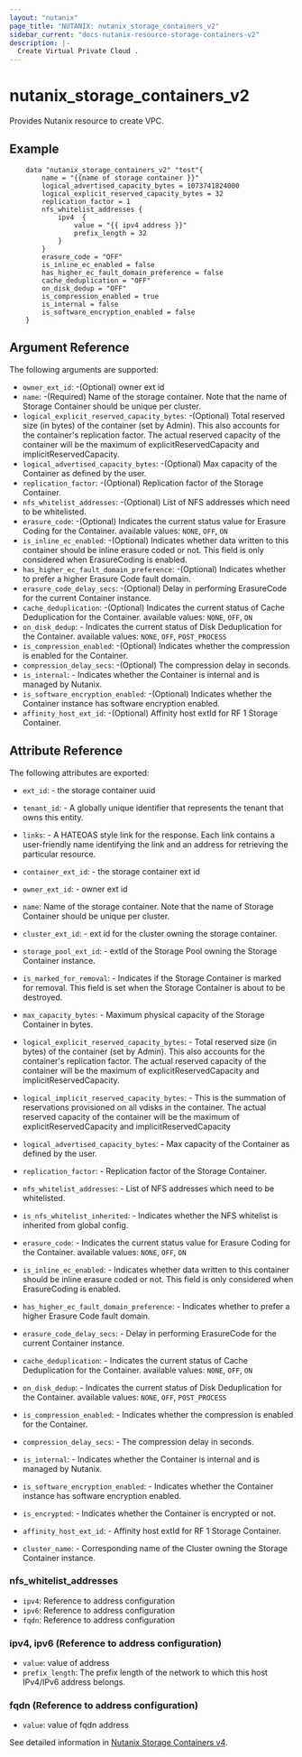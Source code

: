```yaml
---
layout: "nutanix"
page_title: "NUTANIX: nutanix_storage_containers_v2"
sidebar_current: "docs-nutanix-resource-storage-containers-v2"
description: |-
  Create Virtual Private Cloud .
---
```


# nutanix_storage_containers_v2

Provides Nutanix resource to create VPC.


## Example

```hcl
    data "nutanix_storage_containers_v2" "test"{ 
        name = "{{name of storage container }}"
        logical_advertised_capacity_bytes = 1073741824000
        logical_explicit_reserved_capacity_bytes = 32
        replication_factor = 1
        nfs_whitelist_addresses {
            ipv4  {
                value = "{{ ipv4 address }}"
                prefix_length = 32
            }
        }
        erasure_code = "OFF"
        is_inline_ec_enabled = false
        has_higher_ec_fault_domain_preference = false
        cache_deduplication = "OFF"
        on_disk_dedup = "OFF"
        is_compression_enabled = true
        is_internal = false
        is_software_encryption_enabled = false
    }
```

## Argument Reference

The following arguments are supported:


* `owner_ext_id`: -(Optional) owner ext id
* `name`: -(Required) Name of the storage container.  Note that the name of Storage Container should be unique per cluster.
* `logical_explicit_reserved_capacity_bytes`: -(Optional) Total reserved size (in bytes) of the container (set by Admin). This also accounts for the container's replication factor. The actual reserved capacity of the container will be the maximum of explicitReservedCapacity and implicitReservedCapacity.
* `logical_advertised_capacity_bytes`: -(Optional) Max capacity of the Container as defined by the user.
* `replication_factor`: -(Optional) Replication factor of the Storage Container.
* `nfs_whitelist_addresses`: -(Optional) List of NFS addresses which need to be whitelisted.
* `erasure_code`: -(Optional) Indicates the current status value for Erasure Coding for the Container. available values:  `NONE`,    `OFF`,    `ON`
* `is_inline_ec_enabled`: -(Optional) Indicates whether data written to this container should be inline erasure coded or not. This field is only considered when ErasureCoding is enabled.
* `has_higher_ec_fault_domain_preference`: -(Optional) Indicates whether to prefer a higher Erasure Code fault domain.
* `erasure_code_delay_secs`: -(Optional) Delay in performing ErasureCode for the current Container instance.
* `cache_deduplication`: -(Optional) Indicates the current status of Cache Deduplication for the Container. available values:  `NONE`,    `OFF`,    `ON`
* `on_disk_dedup`: - Indicates the current status of Disk Deduplication for the Container. available values:  `NONE`,    `OFF`,    `POST_PROCESS`
* `is_compression_enabled`: -(Optional) Indicates whether the compression is enabled for the Container.
* `compression_delay_secs`: -(Optional) The compression delay in seconds.
* `is_internal`: - Indicates whether the Container is internal and is managed by Nutanix.
* `is_software_encryption_enabled`: -(Optional) Indicates whether the Container instance has software encryption enabled.
* `affinity_host_ext_id`: -(Optional) Affinity host extId for RF 1 Storage Container.



## Attribute Reference

The following attributes are exported:

* `ext_id`: - the storage container uuid
* `tenant_id`: - A globally unique identifier that represents the tenant that owns this entity. 
* `links`: - A HATEOAS style link for the response. Each link contains a user-friendly name identifying the link and an address for retrieving the particular resource.

* `container_ext_id`: - the storage container ext id
* `owner_ext_id`: - owner ext id
* `name`: Name of the storage container.  Note that the name of Storage Container should be unique per cluster.
* `cluster_ext_id`: - ext id for the cluster owning the storage container.
* `storage_pool_ext_id`: - extId of the Storage Pool owning the Storage Container instance.
* `is_marked_for_removal`: - Indicates if the Storage Container is marked for removal. This field is set when the Storage Container is about to be destroyed.
* `max_capacity_bytes`: - Maximum physical capacity of the Storage Container in bytes.
* `logical_explicit_reserved_capacity_bytes`: - Total reserved size (in bytes) of the container (set by Admin). This also accounts for the container's replication factor. The actual reserved capacity of the container will be the maximum of explicitReservedCapacity and implicitReservedCapacity.
* `logical_implicit_reserved_capacity_bytes`: - This is the summation of reservations provisioned on all vdisks in the container. The actual reserved capacity of the container will be the maximum of explicitReservedCapacity and implicitReservedCapacity
* `logical_advertised_capacity_bytes`: - Max capacity of the Container as defined by the user.
* `replication_factor`: - Replication factor of the Storage Container.
* `nfs_whitelist_addresses`: - List of NFS addresses which need to be whitelisted.
* `is_nfs_whitelist_inherited`: - Indicates whether the NFS whitelist is inherited from global config.
* `erasure_code`: - Indicates the current status value for Erasure Coding for the Container. available values:  `NONE`,    `OFF`,    `ON`

* `is_inline_ec_enabled`: - Indicates whether data written to this container should be inline erasure coded or not. This field is only considered when ErasureCoding is enabled.
* `has_higher_ec_fault_domain_preference`: - Indicates whether to prefer a higher Erasure Code fault domain.
* `erasure_code_delay_secs`: - Delay in performing ErasureCode for the current Container instance.
* `cache_deduplication`: - Indicates the current status of Cache Deduplication for the Container. available values:  `NONE`,    `OFF`,    `ON`
* `on_disk_dedup`: - Indicates the current status of Disk Deduplication for the Container. available values:  `NONE`,    `OFF`,    `POST_PROCESS`
* `is_compression_enabled`: - Indicates whether the compression is enabled for the Container.
* `compression_delay_secs`: - The compression delay in seconds.
* `is_internal`: - Indicates whether the Container is internal and is managed by Nutanix.
* `is_software_encryption_enabled`: - Indicates whether the Container instance has software encryption enabled.
* `is_encrypted`: - Indicates whether the Container is encrypted or not.
* `affinity_host_ext_id`: - Affinity host extId for RF 1 Storage Container.
* `cluster_name`: - Corresponding name of the Cluster owning the Storage Container instance.


### nfs_whitelist_addresses

* `ipv4`: Reference to address configuration
* `ipv6`: Reference to address configuration
* `fqdn`: Reference to address configuration

### ipv4, ipv6 (Reference to address configuration)

* `value`: value of address
* `prefix_length`: The prefix length of the network to which this host IPv4/IPv6 address belongs.

### fqdn (Reference to address configuration)

* `value`: value of fqdn address



See detailed information in [Nutanix Storage Containers v4](https://developers.nutanix.com/api-reference?namespace=clustermgmt&version=v4.0).